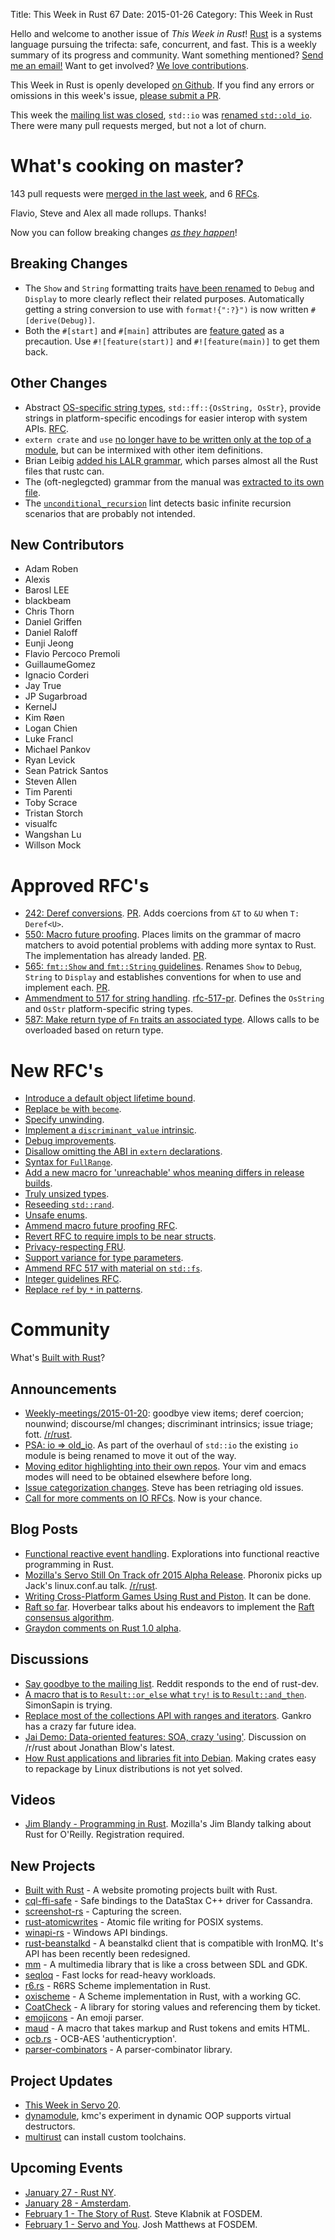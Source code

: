 Title: This Week in Rust 67
Date: 2015-01-26
Category: This Week in Rust

Hello and welcome to another issue of *This Week in Rust*!
[Rust](http://rust-lang.org) is a systems language pursuing the trifecta:
safe, concurrent, and fast. This is a weekly summary of its progress and
community. Want something mentioned? [Send me an
email!](mailto:corey@octayn.net?subject=This%20Week%20in%20Rust%20Suggestion)
Want to get involved? [We love
contributions](https://github.com/mozilla/rust/wiki/Note-guide-for-new-contributors).

This Week in Rust is openly developed [on Github](https://github.com/cmr/this-week-in-rust).
If you find any errors or omissions in this week's issue, [please submit a PR](https://github.com/cmr/this-week-in-rust/pulls).

This week the [mailing list was closed][ml], `std::io` was [renamed
`std::old_io`][oldio]. There were many pull requests merged, but not a
lot of churn.

[ml]: https://mail.mozilla.org/pipermail/rust-dev/2015-January/011558.html
[oldio]: http://discuss.rust-lang.org/t/psa-io-old-io/1403

# What's cooking on master?

143 pull requests were [merged in the last week][merged], and 6 [RFCs][rfcs].

[merged]: https://github.com/rust-lang/rust/pulls?q=is%3Apr+is%3Amerged+merged%3A2015-01-19..2015-01-25
[rfcs]: https://github.com/rust-lang/rfcs/pulls?q=is%3Apr+is%3Amerged+merged%3A2015-01-19..2015-01-25

Flavio, Steve and Alex all made rollups. Thanks!

Now you can follow breaking changes *[as they happen][BitRust]*!

[BitRust]: http://bitrust.octarineparrot.com/

## Breaking Changes

* The `Show` and `String` formatting traits [have been renamed][fmt]
  to `Debug` and `Display` to more clearly reflect their related
  purposes. Automatically getting a string conversion to use with
  `format!{":?}")` is now written `#[derive(Debug)]`.
* Both the `#[start]` and `#[main]` attributes are [feature
  gated][gatemain] as a precaution. Use `#![feature(start)]` and
  `#![feature(main)]` to get them back.

[fmt]: https://github.com/rust-lang/rust/pull/21457
[gatemain]: https://github.com/rust-lang/rust/pull/21257

## Other Changes

* Abstract [OS-specific string types][osstr], `std::ff::{OsString,
  OsStr}`, provide strings in platform-specific encodings for easier
  interop with system APIs. [RFC][osstr-rfc].
* `extern crate` and `use` [no longer have to be written only at the
  top of a module][viewitems], but can be intermixed with other item
  definitions.
* Brian Leibig [added his LALR grammar][lalr], which parses almost all
  the Rust files that rustc can.
* The (oft-neglegcted) grammar from the manual was [extracted to its
  own file][grammar].
* The [`unconditional_recursion`][recur] lint detects basic
  infinite recursion scenarios that are probably not intended.

[osstr]: https://github.com/rust-lang/rust/pull/21488
[osstr-rfc]: https://github.com/rust-lang/rfcs/blob/master/text/0517-io-os-reform.md
[viewitems]: https://github.com/rust-lang/rust/pull/20179
[grammar]: https://github.com/rust-lang/rust/pull/19353
[recur]: https://github.com/rust-lang/rust/pull/20373
[lalr]: https://github.com/rust-lang/rust/pull/21452

## New Contributors

* Adam Roben
* Alexis
* Barosl LEE
* blackbeam
* Chris Thorn
* Daniel Griffen
* Daniel Raloff
* Eunji Jeong
* Flavio Percoco Premoli
* GuillaumeGomez
* Ignacio Corderi
* Jay True
* JP Sugarbroad
* KernelJ
* Kim Røen
* Logan Chien
* Luke Francl
* Michael Pankov
* Ryan Levick
* Sean Patrick Santos
* Steven Allen
* Tim Parenti
* Toby Scrace
* Tristan Storch
* visualfc
* Wangshan Lu
* Willson Mock

# Approved RFC's

* [242: Deref conversions][rfc-242]. [PR][rfc-242-pr]. Adds coercions
  from `&T` to `&U` when `T: Deref<U>`.
* [550: Macro future proofing][rfc-550]. Places limits on the grammar
  of macro matchers to avoid potential problems with adding more
  syntax to Rust. The implementation has already
  landed. [PR][rfc-550-pr].
* [565: `fmt::Show` and `fmt::String` guidelines][rfc-565]. Renames
  `Show` to `Debug`, `String` to `Display` and establishes conventions
  for when to use and implement each. [PR][rfc-565-pr].
* [Ammendment to 517 for string handling][rfc-517]. [rfc-517-pr]. Defines
  the `OsString` and `OsStr` platform-specific string types.
* [587: Make return type of `Fn` traits an associated type][rfc-587]. Allows
  calls to be overloaded based on return type.

[rfc-242]: https://github.com/rust-lang/rfcs/blob/master/text/0241-deref-conversions.md
[rfc-242-pr]: https://github.com/rust-lang/rfcs/pull/241
[rfc-550]: https://github.com/rust-lang/rfcs/blob/master/text/0550-macro-future-proofing.md
[rfc-550-pr]: https://github.com/rust-lang/rfcs/pull/550
[rfc-565]: https://github.com/rust-lang/rfcs/blob/master/text/0565-show-string-guidelines.md
[rfc-565-pr]: https://github.com/rust-lang/rfcs/pull/565
[rfc-517]: https://github.com/rust-lang/rfcs/blob/master/text/0517-io-os-reform.md#string-handling
[rfc-517-pr]: https://github.com/rust-lang/rfcs/pull/575
[rfc-587]: https://github.com/rust-lang/rfcs/blob/master/text/0587-fn-return-should-be-an-associated-type.md
[rfc-587-pr]: https://github.com/rust-lang/rfcs/pull/587

# New RFC's

* [Introduce a default object lifetime bound][rfc-599-pr].
* [Replace `be` with `become`][rfc-601-pr].
* [Specify unwinding][rfc-638-pr].
* [Implement a `discriminant_value` intrinsic][rfc-639-pr].
* [Debug improvements][rfc-640-pr].
* [Disallow omitting the ABI in `extern` declarations][rfc-697-pr].
* [Syntax for `FullRange`][rfc-702-pr].
* [Add a new macro for 'unreachable' whos meaning differs in release
  builds][rfc-706-pr].
* [Truly unsized types][rfc-709-pr].
* [Reseeding `std::rand`][rfc-722-pr].
* [Unsafe enums][rfc-724-pr].
* [Ammend macro future proofing RFC][rfc-733-pr].
* [Revert RFC to require impls to be near structs][rfc-735-pr].
* [Privacy-respecting FRU][rfc-736-pr].
* [Support variance for type parameters][rfc-738-pr].
* [Ammend RFC 517 with material on `std::fs`][rfc-739-pr].
* [Integer guidelines RFC][rfc-741-pr].
* [Replace `ref` by `*` in patterns][rfc-742-pr].

[rfc-599-pr]: https://github.com/rust-lang/rfcs/pull/599
[rfc-601-pr]: https://github.com/rust-lang/rfcs/pull/601
[rfc-638-pr]: https://github.com/rust-lang/rfcs/pull/638
[rfc-639-pr]: https://github.com/rust-lang/rfcs/pull/639
[rfc-640-pr]: https://github.com/rust-lang/rfcs/pull/640
[rfc-697-pr]: https://github.com/rust-lang/rfcs/pull/697
[rfc-702-pr]: https://github.com/rust-lang/rfcs/pull/702
[rfc-706-pr]: https://github.com/rust-lang/rfcs/pull/706
[rfc-709-pr]: https://github.com/rust-lang/rfcs/pull/709
[rfc-722-pr]: https://github.com/rust-lang/rfcs/pull/722
[rfc-724-pr]: https://github.com/rust-lang/rfcs/pull/724
[rfc-733-pr]: https://github.com/rust-lang/rfcs/pull/733
[rfc-735-pr]: https://github.com/rust-lang/rfcs/pull/735
[rfc-736-pr]: https://github.com/rust-lang/rfcs/pull/736
[rfc-738-pr]: https://github.com/rust-lang/rfcs/pull/738
[rfc-739-pr]: https://github.com/rust-lang/rfcs/pull/739
[rfc-741-pr]: https://github.com/rust-lang/rfcs/pull/741
[rfc-742-pr]: https://github.com/rust-lang/rfcs/pull/742

# Community

What's [Built with Rust]?

[Built with Rust]: http://builtwithrust.com/

## Announcements

* [Weekly-meetings/2015-01-20][mtg]: goodbye view items; deref
  coercion; nounwind; discourse/ml changes; discriminant intrinsics;
  issue triage; fott. [/r/rust][mtg-r-rust].
* [PSA: io => old_io][oldio]. As part of the overhaul of `std::io` the
  existing `io` module is being renamed to move it out of the way.
* [Moving editor highlighting into their own repos][edit]. Your vim
  and emacs modes will need to be obtained elsewhere before long.
* [Issue categorization changes][iss]. Steve has been retriaging old
  issues.
* [Call for more comments on IO RFCs][iorfcs]. Now is your chance.

[mtg]: https://github.com/rust-lang/meeting-minutes/blob/master/weekly-meetings/2015-01-20.md
[mtg-r-rust]: https://www.reddit.com/r/rust/comments/2t405p/weekly_meeting_20150120_goodbye_view_items_deref/
[edit]: http://discuss.rust-lang.org/t/moving-editor-highlighting-into-their-own-repos/1395
[oldio]: http://discuss.rust-lang.org/t/psa-io-old-io/1403
[iss]: http://discuss.rust-lang.org/t/issue-categorization-changes/1417
[iorfcs]: http://discuss.rust-lang.org/t/call-for-more-comments-io-rfcs/1449

## Blog Posts

* [Functional reactive event handling][frp]. Explorations into
  functional reactive programming in Rust.
* [Mozilla's Servo Still On Track ofr 2015 Alpha
  Release][servo]. Phoronix picks up Jack's linux.conf.au
  talk. [/r/rust][servo-r-rust].
* [Writing Cross-Platform Games Using Rust and Piston][games]. It can
  be done.
* [Raft so far][raft-rs]. Hoverbear talks about his endeavors to
  implement the [Raft consensus algorithm][raft].
* [Graydon comments on Rust 1.0 alpha][graydon].

[frp]: http://blog.ebopp.de/blog/2015/01/26/frp-in-rust/
[servo]: http://www.phoronix.com/scan.php?page=news_item&px=Mozilla-Servo-Engine-LCA2015
[servo-r-rust]: https://www.reddit.com/r/rust/comments/2t0po8/mozillas_servo_still_on_track_for_2015_alpha/
[graydon]: http://graydon2.dreamwidth.org/195706.html
[games]: https://github.com/tedsta/getting-started-with-piston
[raft-rs]: http://www.hoverbear.org/2015/01/25/raft-so-far/
[raft]: https://raftconsensus.github.io/

## Discussions

* [Say goodbye to the mailing list][ml]. Reddit responds to the end of
  rust-dev.
* [A macro that is to `Result::or_else` what `try!` is to
  `Result::and_then`][try]. SimonSapin is trying.
* [Replace most of the collections API with ranges and
  iterators][ranges]. Gankro has a crazy far future idea.
* [Jai Demo: Data-oriented features: SOA, crazy
  'using'][jai]. Discussion on /r/rust about Jonathan Blow's latest.
* [How Rust applications and libraries fit into Debian][deb]. Making
  crates easy to repackage by Linux distributions is not yet solved.

[ranges]: http://discuss.rust-lang.org/t/crazy-replace-most-of-the-collections-api-with-ranges-and-iterators/1375
[jai]: https://www.reddit.com/r/rust/comments/2t6xqz/jai_demo_dataoriented_features_soa_crazy_using/
[ml]: https://www.reddit.com/r/rust/comments/2tdqgc/rustdev_say_goodbye_to_the_mailing_list/
[try]: http://discuss.rust-lang.org/t/a-macro-that-is-to-result-or-else-what-try-is-to-result-and-then/1416
[deb]: https://www.reddit.com/r/rust/comments/2tnql2/how_rust_applications_and_libraries_fit_into/

## Videos

* [Jim Blandy - Programming in Rust][blandy]. Mozilla's Jim Blandy
  talking about Rust for O'Reilly. Registration required.

[blandy]: http://post.oreilly.com/rd/9z1z7bquivj2k5agpg7tuouo569mv0bkk8e4jrajhv0

## New Projects

* [Built with Rust] - A website promoting projects built with Rust.
* [cql-ffi-safe] - Safe bindings to the DataStax C++ driver for Cassandra.
* [screenshot-rs] - Capturing the screen.
* [rust-atomicwrites] - Atomic file writing for POSIX systems.
* [winapi-rs] - Windows API bindings.
* [rust-beanstalkd] - A beanstalkd client that is compatible with
  IronMQ. It's API has been recently been redesigned.
* [mm] - A multimedia library that is like a cross between SDL and GDK.
* [seqloq] - Fast locks for read-heavy workloads.
* [r6.rs] - R6RS Scheme implementation in Rust.
* [oxischeme] - A Scheme implementation in Rust, with a working GC.
* [CoatCheck] - A library for storing values and referencing them by
  ticket.
* [emojicons] - An emoji parser.
* [maud] - A macro that takes markup and Rust tokens and emits HTML.
* [ocb.rs] - OCB-AES 'authenticryption'.
* [parser-combinators] - A parser-combinator library.

[Built with Rust]: http://builtwithrust.com/
[cql-ffi-safe]: https://github.com/tupshin/cql-ffi-safe
[screenshot-rs]: https://github.com/alexchandel/screenshot-rs
[rust-atomicwrites]: https://github.com/untitaker/rust-atomicwrites
[winapi-rs]: https://github.com/retep998/winapi-rs
[rust-beanstalkd]: https://github.com/schickling/rust-beanstalkd
[mm]: https://github.com/Daggerbot/mm
[seqloq]: https://github.com/kmcallister/seqloq
[r6.rs]: https://github.com/kimhyunkang/r6.rs
[oxischeme]: https://fitzgen.github.io/oxischeme/oxischeme/index.html
[CoatCheck]: https://www.reddit.com/r/rust/comments/2th6qf/library_coatcheck/
[emojicons]: https://github.com/sindriava/rust-emojicons
[ocb.rs]: https://github.com/kmcallister/ocb.rs
[parser-combinators]: https://github.com/Marwes/parser-combinators
[maud]: https://lambda.xyz/maud/doc/maud/

## Project Updates

* [This Week in Servo 20][twis].
* [dynamodule], kmc's experiment in dynamic OOP supports virtual
  destructors.
* [multirust] can install custom toolchains.

[twis]: http://blog.servo.org/2015/01/20/twis-20/
[dynamodule]: https://github.com/kmcallister/dynamodule/blob/561191a6d735901cb351bf6e6aa29c79f08ca43a/README.md#virtual-destructors
[multirust]: https://www.reddit.com/r/rust/comments/2tnmu2/multirust_can_also_manage_custom_local_toolchains/

## Upcoming Events

* [January 27 - Rust NY][ny].
* [January 28 - Amsterdam][amst].
* [February 1 - The Story of Rust][steve]. Steve Klabnik at FOSDEM.
* [February 1 - Servo and You][jdm]. Josh Matthews at FOSDEM.

[ny]: http://www.meetup.com/RustNY/events/219961968/
[amst]: http://www.meetup.com/Rust-Amsterdam/events/218908906/
[steve]: https://fosdem.org/2015/schedule/event/the_story_of_rust/
[jdm]: https://fosdem.org/2015/schedule/event/servo_the_parallel_web_browser_and_you!/
